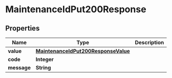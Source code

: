 

# MaintenanceIdPut200Response


## Properties

| Name | Type | Description | Notes |
|------------ | ------------- | ------------- | -------------|
|**value** | [**MaintenanceIdPut200ResponseValue**](MaintenanceIdPut200ResponseValue.md) |  |  [optional] |
|**code** | **Integer** |  |  [optional] |
|**message** | **String** |  |  [optional] |



